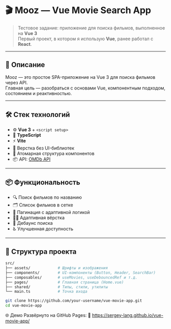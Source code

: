 # 🎬 Mooz — Vue Movie Search App

> Тестовое задание: приложение для поиска фильмов, выполненное на **Vue 3**  
> Первый проект, в котором я использую **Vue**, ранее работал с **React**.

---

## 🚀 Описание

Mooz — это простое SPA-приложение на Vue 3 для поиска фильмов через API.  
Главная цель — разобраться с основами Vue, компонентным подходом, состоянием и реактивностью.

---

## 🛠 Стек технологий

- ⚙️ **Vue 3** + `<script setup>`
- 🔧 **TypeScript**
- ⚡ **Vite**
- 🎨 Верстка без UI-библиотек
- 📁 Атомарная структура компонентов
- 📦 API: [OMDb API](https://www.omdbapi.com/)

---

## 📦 Функциональность

- 🔍 Поиск фильмов по названию
- 🗂 Список фильмов в сетке
- 🧭 Пагинация с адаптивной логикой
- 🧑‍💻 Адаптивная вёрстка
- 💬 Дебаунс поиска
- ♿ Улучшенная доступность

---

## 🧩 Структура проекта

```bash
src/
├── assets/            # Шрифты и изображения
├── components/        # UI-компоненты (Button, Header, SearchBar)
├── composables/       # useMovies, useDebouncedRef и т.д.
├── pages/             # Главная страница (Home.vue)
├── shared/            # Типы, стили, утилиты
└── main.ts            # Точка входа

git clone https://github.com/your-username/vue-movie-app.git
cd vue-movie-app

```
🌐 Демо
Развёрнуто на GitHub Pages:
🔗 https://sergey-lang.github.io/vue-movie-app/

